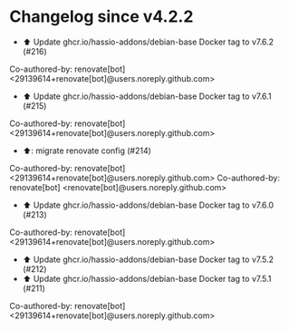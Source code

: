 # Changelog since v4.2.2
- ⬆️ Update ghcr.io/hassio-addons/debian-base Docker tag to v7.6.2 (#216)

Co-authored-by: renovate[bot] <29139614+renovate[bot]@users.noreply.github.com> 
- ⬆️ Update ghcr.io/hassio-addons/debian-base Docker tag to v7.6.1 (#215)

Co-authored-by: renovate[bot] <29139614+renovate[bot]@users.noreply.github.com> 
- ⬆️: migrate renovate config (#214)

Co-authored-by: renovate[bot] <29139614+renovate[bot]@users.noreply.github.com>
Co-authored-by: renovate[bot] <renovate[bot]@users.noreply.github.com> 
- ⬆️ Update ghcr.io/hassio-addons/debian-base Docker tag to v7.6.0 (#213)

Co-authored-by: renovate[bot] <29139614+renovate[bot]@users.noreply.github.com> 
- ⬆️ Update ghcr.io/hassio-addons/debian-base Docker tag to v7.5.2 (#212) 
- ⬆️ Update ghcr.io/hassio-addons/debian-base Docker tag to v7.5.1 (#211)

Co-authored-by: renovate[bot] <29139614+renovate[bot]@users.noreply.github.com> 
